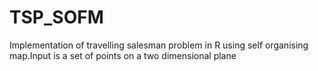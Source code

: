 TSP_SOFM
========
Implementation of travelling salesman problem in R using self organising map.Input is a set of points on a two dimensional
plane
